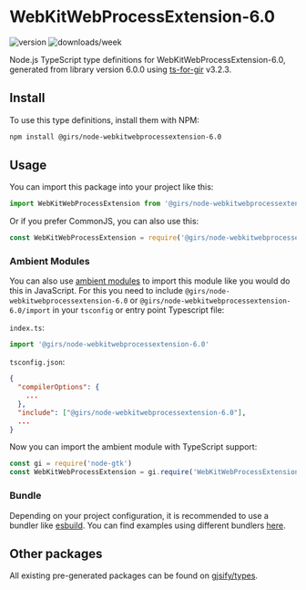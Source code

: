 
# WebKitWebProcessExtension-6.0

![version](https://img.shields.io/npm/v/@girs/node-webkitwebprocessextension-6.0)
![downloads/week](https://img.shields.io/npm/dw/@girs/node-webkitwebprocessextension-6.0)


Node.js TypeScript type definitions for WebKitWebProcessExtension-6.0, generated from library version 6.0.0 using [ts-for-gir](https://github.com/gjsify/ts-for-gir) v3.2.3.


## Install

To use this type definitions, install them with NPM:
```bash
npm install @girs/node-webkitwebprocessextension-6.0
```

## Usage

You can import this package into your project like this:
```ts
import WebKitWebProcessExtension from '@girs/node-webkitwebprocessextension-6.0';
```

Or if you prefer CommonJS, you can also use this:
```ts
const WebKitWebProcessExtension = require('@girs/node-webkitwebprocessextension-6.0');
```

### Ambient Modules

You can also use [ambient modules](https://github.com/gjsify/ts-for-gir/tree/main/packages/cli#ambient-modules) to import this module like you would do this in JavaScript.
For this you need to include `@girs/node-webkitwebprocessextension-6.0` or `@girs/node-webkitwebprocessextension-6.0/import` in your `tsconfig` or entry point Typescript file:

`index.ts`:
```ts
import '@girs/node-webkitwebprocessextension-6.0'
```

`tsconfig.json`:
```json
{
  "compilerOptions": {
    ...
  },
  "include": ["@girs/node-webkitwebprocessextension-6.0"],
  ...
}
```

Now you can import the ambient module with TypeScript support: 

```ts
const gi = require('node-gtk')
const WebKitWebProcessExtension = gi.require('WebKitWebProcessExtension', '6.0')
```


### Bundle

Depending on your project configuration, it is recommended to use a bundler like [esbuild](https://esbuild.github.io/). You can find examples using different bundlers [here](https://github.com/gjsify/ts-for-gir/tree/main/examples).

## Other packages

All existing pre-generated packages can be found on [gjsify/types](https://github.com/gjsify/types).

